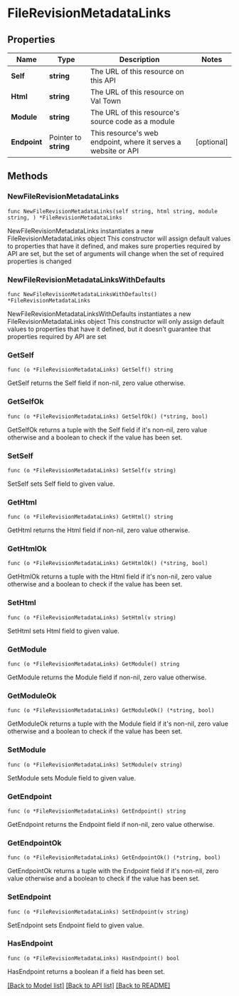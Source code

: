 # FileRevisionMetadataLinks

## Properties

Name | Type | Description | Notes
------------ | ------------- | ------------- | -------------
**Self** | **string** | The URL of this resource on this API | 
**Html** | **string** | The URL of this resource on Val Town | 
**Module** | **string** | The URL of this resource&#39;s source code as a module | 
**Endpoint** | Pointer to **string** | This resource&#39;s web endpoint, where it serves a website or API | [optional] 

## Methods

### NewFileRevisionMetadataLinks

`func NewFileRevisionMetadataLinks(self string, html string, module string, ) *FileRevisionMetadataLinks`

NewFileRevisionMetadataLinks instantiates a new FileRevisionMetadataLinks object
This constructor will assign default values to properties that have it defined,
and makes sure properties required by API are set, but the set of arguments
will change when the set of required properties is changed

### NewFileRevisionMetadataLinksWithDefaults

`func NewFileRevisionMetadataLinksWithDefaults() *FileRevisionMetadataLinks`

NewFileRevisionMetadataLinksWithDefaults instantiates a new FileRevisionMetadataLinks object
This constructor will only assign default values to properties that have it defined,
but it doesn't guarantee that properties required by API are set

### GetSelf

`func (o *FileRevisionMetadataLinks) GetSelf() string`

GetSelf returns the Self field if non-nil, zero value otherwise.

### GetSelfOk

`func (o *FileRevisionMetadataLinks) GetSelfOk() (*string, bool)`

GetSelfOk returns a tuple with the Self field if it's non-nil, zero value otherwise
and a boolean to check if the value has been set.

### SetSelf

`func (o *FileRevisionMetadataLinks) SetSelf(v string)`

SetSelf sets Self field to given value.


### GetHtml

`func (o *FileRevisionMetadataLinks) GetHtml() string`

GetHtml returns the Html field if non-nil, zero value otherwise.

### GetHtmlOk

`func (o *FileRevisionMetadataLinks) GetHtmlOk() (*string, bool)`

GetHtmlOk returns a tuple with the Html field if it's non-nil, zero value otherwise
and a boolean to check if the value has been set.

### SetHtml

`func (o *FileRevisionMetadataLinks) SetHtml(v string)`

SetHtml sets Html field to given value.


### GetModule

`func (o *FileRevisionMetadataLinks) GetModule() string`

GetModule returns the Module field if non-nil, zero value otherwise.

### GetModuleOk

`func (o *FileRevisionMetadataLinks) GetModuleOk() (*string, bool)`

GetModuleOk returns a tuple with the Module field if it's non-nil, zero value otherwise
and a boolean to check if the value has been set.

### SetModule

`func (o *FileRevisionMetadataLinks) SetModule(v string)`

SetModule sets Module field to given value.


### GetEndpoint

`func (o *FileRevisionMetadataLinks) GetEndpoint() string`

GetEndpoint returns the Endpoint field if non-nil, zero value otherwise.

### GetEndpointOk

`func (o *FileRevisionMetadataLinks) GetEndpointOk() (*string, bool)`

GetEndpointOk returns a tuple with the Endpoint field if it's non-nil, zero value otherwise
and a boolean to check if the value has been set.

### SetEndpoint

`func (o *FileRevisionMetadataLinks) SetEndpoint(v string)`

SetEndpoint sets Endpoint field to given value.

### HasEndpoint

`func (o *FileRevisionMetadataLinks) HasEndpoint() bool`

HasEndpoint returns a boolean if a field has been set.


[[Back to Model list]](../README.md#documentation-for-models) [[Back to API list]](../README.md#documentation-for-api-endpoints) [[Back to README]](../README.md)


